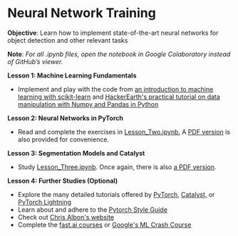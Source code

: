# Neural Network Training

**Objective**: Learn how to implement state-of-the-art neural networks for object detection and other relevant tasks 

**Note**: *For all .ipynb files, open the notebook in Google Colaboratory instead of GitHub’s viewer.*

**Lesson 1: Machine Learning Fundamentals**
+ Implement and play with the code from [an introduction to machine learning with scikit-learn](https://scikit-learn.org/stable/tutorial/basic/tutorial.html) and [HackerEarth's practical tutorial on data manipulation with Numpy and Pandas in Python
](https://www.hackerearth.com/practice/machine-learning/data-manipulation-visualisation-r-python/tutorial-data-manipulation-numpy-pandas-python/tutorial/)

**Lesson 2: Neural Networks in PyTorch**
+ Read and complete the exercises in [Lesson_Two.ipynb.](https://github.com/RoboJackets/nn-training/blob/master/Lesson_Two.ipynb) A [PDF version](https://github.com/RoboJackets/nn-training/blob/master/Lesson_Two.pdf) is also provided for convenience. 

**Lesson 3: Segmentation Models and Catalyst**
+ Study [Lesson_Three.ipynb](https://github.com/RoboJackets/nn-training/blob/master/Lesson_Three.ipynb). Once again, there is also [a PDF version](https://github.com/RoboJackets/nn-training/blob/master/Lesson_Three.pdf).

**Lesson 4: Further Studies (Optional)**
+ Explore the many detailed tutorials offered by [PyTorch](https://pytorch.org/tutorials/), [Catalyst,](https://github.com/catalyst-team/catalyst) or [PyTorch Lightning](https://github.com/PyTorchLightning/pytorch-lightning)
+ Learn about and adhere to the [Pytorch Style Guide](https://github.com/IgorSusmelj/pytorch-styleguide)
+ Check out [Chris Albon's website](https://chrisalbon.com/)
+ Complete the [fast.ai courses](https://www.fast.ai/) or [Google's ML Crash Course](https://developers.google.com/machine-learning/crash-course)
